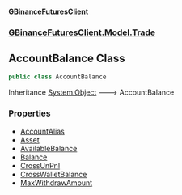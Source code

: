 #### [GBinanceFuturesClient](./index.md 'index')
### [GBinanceFuturesClient.Model.Trade](./GBinanceFuturesClient-Model-Trade.md 'GBinanceFuturesClient.Model.Trade')
## AccountBalance Class
```csharp
public class AccountBalance
```
Inheritance [System.Object](https://docs.microsoft.com/en-us/dotnet/api/System.Object 'System.Object') &#129106; AccountBalance  
### Properties
- [AccountAlias](./GBinanceFuturesClient-Model-Trade-AccountBalance-AccountAlias.md 'GBinanceFuturesClient.Model.Trade.AccountBalance.AccountAlias')
- [Asset](./GBinanceFuturesClient-Model-Trade-AccountBalance-Asset.md 'GBinanceFuturesClient.Model.Trade.AccountBalance.Asset')
- [AvailableBalance](./GBinanceFuturesClient-Model-Trade-AccountBalance-AvailableBalance.md 'GBinanceFuturesClient.Model.Trade.AccountBalance.AvailableBalance')
- [Balance](./GBinanceFuturesClient-Model-Trade-AccountBalance-Balance.md 'GBinanceFuturesClient.Model.Trade.AccountBalance.Balance')
- [CrossUnPnl](./GBinanceFuturesClient-Model-Trade-AccountBalance-CrossUnPnl.md 'GBinanceFuturesClient.Model.Trade.AccountBalance.CrossUnPnl')
- [CrossWalletBalance](./GBinanceFuturesClient-Model-Trade-AccountBalance-CrossWalletBalance.md 'GBinanceFuturesClient.Model.Trade.AccountBalance.CrossWalletBalance')
- [MaxWithdrawAmount](./GBinanceFuturesClient-Model-Trade-AccountBalance-MaxWithdrawAmount.md 'GBinanceFuturesClient.Model.Trade.AccountBalance.MaxWithdrawAmount')
